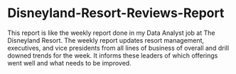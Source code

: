 # Disneyland-Resort-Reviews-Report
This report is like the weekly report done in my Data Analyst job at The Disneyland Resort. The weekly report updates resort management, executives, and vice presidents from all lines of business of overall and drill downed trends for the week. It informs these leaders of which offerings went well and what needs to be improved.

